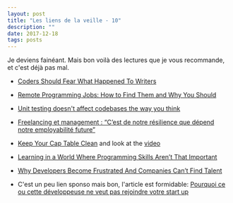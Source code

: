 ```yaml
---
layout: post
title: "Les liens de la veille - 10"
description: ""
date: 2017-12-18
tags: posts
---
```


Je deviens fainéant. Mais bon voilà des lectures que je vous recommande, et c'est déjà pas mal.

- [Coders Should Fear What Happened To Writers](https://medium.com/@melissamcewen/coders-should-fear-what-happened-to-writers-d87a895b03db)

- [Remote Programming Jobs: How to Find Them and Why You Should](https://www.daedtech.com/find-remote-programming-jobs/)

- [Unit testing doesn't affect codebases the way you think](https://blog.ndepend.com/unit-testing-affect-codebases/)

- [Freelancing et management : “C’est de notre résilience que dépend notre employabilité future”](https://medium.com/futur-du-travail/freelancing-et-management-cest-de-notre-r%C3%A9silience-que-d%C3%A9pend-notre-employabilit%C3%A9-future-5bee65f6f80d)

- [Keep Your Cap Table Clean](https://salon.thefamily.co/keep-your-cap-table-clean-5e3cb26ea433)
and look at the [video](https://www.youtube.com/watch?v=IMSxYa1dtgE)

- [Learning in a World Where Programming Skills Aren’t That Important](https://www.daedtech.com/programming-skills-arent-important/)

- [Why Developers Become Frustrated And Companies Can’t Find Talent ](https://medium.com/@fagnerbrack/why-developers-become-frustrated-and-companies-cant-find-talent-c4114d8b72ac)

- C'est un peu lien sponso mais bon, l'article est formidable: [Pourquoi ce ou cette développeuse ne veut pas rejoindre votre start up](https://medium.com/@sebastien.carceles/pourquoi-ce-ou-cette-d%C3%A9veloppeuse-ne-veut-pas-rejoindre-votre-start-up-cda736473f65)

  
